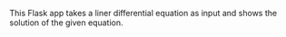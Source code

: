 This Flask app takes a liner differential equation as input and shows the solution of the given equation.
